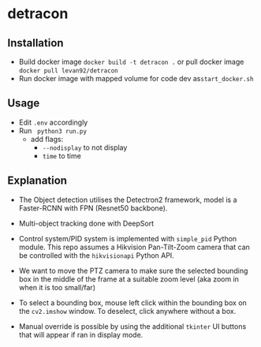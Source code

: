 # detracon

## Installation

- Build docker image `docker build -t detracon .` or pull docker image `docker pull levan92/detracon`
- Run docker image with mapped volume for code dev as`start_docker.sh`

## Usage

- Edit `.env` accordingly
- Run ` python3 run.py`
  - add flags: 
    - `--nodisplay` to not display
    - `time` to time

## Explanation

- The Object detection utilises the Detectron2 framework, model is a Faster-RCNN with FPN (Resnet50 backbone).
- Multi-object tracking done with DeepSort
- Control system/PID system is implemented with `simple_pid` Python module. This repo assumes a Hikvision Pan-Tilt-Zoom camera that can be controlled with the `hikvisionapi` Python API.
  
- We want to move the PTZ camera to make sure the selected bounding box in the middle of the frame at a suitable zoom level (aka zoom in when it is too small/far)
- To select a bounding box, mouse left click within the bounding box on the `cv2.imshow` window. To deselect, click anywhere without a box.
- Manual override is possible by using the additional `tkinter` UI buttons that will appear if ran in display mode.
